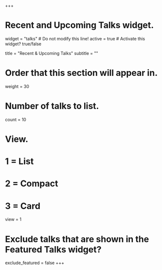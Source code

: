 +++
# Recent and Upcoming Talks widget.
widget = "talks"  # Do not modify this line!
active = true  # Activate this widget? true/false

title = "Recent & Upcoming Talks"
subtitle = ""

# Order that this section will appear in.
weight = 30

# Number of talks to list.
count = 10

# View.
#   1 = List
#   2 = Compact
#   3 = Card
view = 1

# Exclude talks that are shown in the Featured Talks widget?
exclude_featured = false
+++

